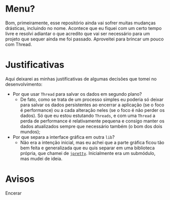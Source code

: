 # Menu?

Bom, primeiramente, esse repositório ainda vai sofrer muitas mudanças drásticas, incluindo no nome. Acontece que eu fiquei com um certo tempo livre e resolvi adiantar o que acredito que vai ser necessário para um projeto que sequer ainda me foi passado. Aproveitei para brincar um pouco com Thread.

# Justificativas
Aqui deixarei as minhas justificativas de algumas decisões que tomei no desenvolvimento:

- Por que usar `Thread` para salvar os dados em segundo plano?
    - De fato, como se trata de um processo simples eu poderia só deixar para salvar os dados persistentes ao encerrar a aplicação (se o foco é performance) ou a cada alteração neles (se o foco é não perder os dados). Só que eu estou estutando `Threads`, e com uma `Thread` a perda de performance é relativamente pequena e consigo manter os dados atualizados sempre que necessário também (o bom dos dois mundos);
- Por que separa a interface gráfica em outra `lib`?
    - Não era a intenção inicial, mas eu achei que a parte gráfica ficou tão bem feita e generalizada que eu quis separar em uma biblioteca própria, que chamei de [`jpretty`](https://github.com/l-marcel/jpretty). Inicialmente era um submódulo, mas mudei de ideia.

# Avisos
Encerar 